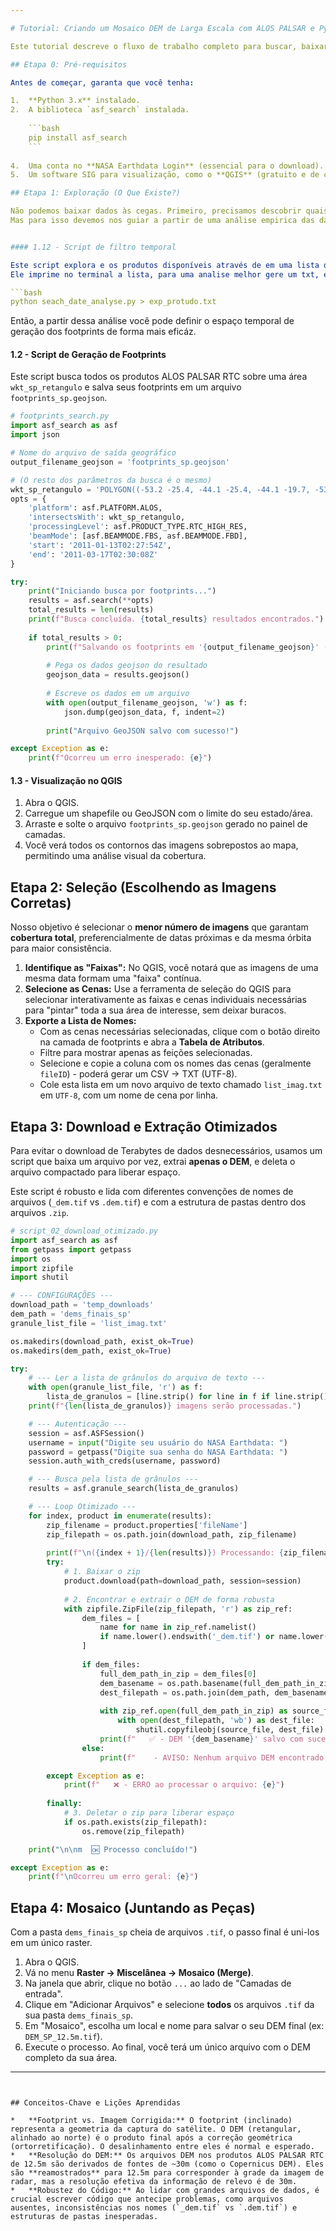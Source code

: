 ```yaml
---

# Tutorial: Criando um Mosaico DEM de Larga Escala com ALOS PALSAR e Python

Este tutorial descreve o fluxo de trabalho completo para buscar, baixar e preparar dados de Modelos Digitais de Elevação (DEM) derivados de imagens de satélite ALOS PALSAR, com o objetivo de criar um mosaico para uma área extensa, como o estado de São Paulo.

## Etapa 0: Pré-requisitos

Antes de começar, garanta que você tenha:

1.  **Python 3.x** instalado.
2.  A biblioteca `asf_search` instalada.
   
    ```bash
    pip install asf_search
    ```
    
4.  Uma conta no **NASA Earthdata Login** (essencial para o download). [Crie sua conta aqui](https://urs.earthdata.nasa.gov/users/new).
5.  Um software SIG para visualização, como o **QGIS** (gratuito e de código aberto).

## Etapa 1: Exploração (O Que Existe?)

Não podemos baixar dados às cegas. Primeiro, precisamos descobrir quais imagens estão disponíveis e onde elas estão localizadas. Para isso, geramos um arquivo geográfico (`.geojson`) com os contornos (footprints) de todas as cenas disponíveis para nossa área de interesse  `wkt_sp_retangulo`.
Mas para isso devemos nos guiar a partir de uma análise empirica das datas, através de `seach_date_analyse.py`, para filtramos as datas que vamos trabalhar a seguir.


#### 1.12 - Script de filtro temporal

Este script explora e os produtos disponíveis através de em uma lista de imagens disponíveis com: Nome (`fileID`), Data de aquisição (imageamento) e Direção da órbita.
Ele imprime no terminal a lista, para uma analise melhor gere um txt, executando dessa forma:

```bash
python seach_date_analyse.py > exp_protudo.txt
```

Então, a partir dessa análise você pode definir o espaço temporal de geração dos footprints de forma mais eficáz.

#### 1.2 - Script de Geração de Footprints

Este script busca todos os produtos ALOS PALSAR RTC sobre uma área `wkt_sp_retangulo` e salva seus footprints em um arquivo `footprints_sp.geojson`.

```python
# footprints_search.py
import asf_search as asf
import json

# Nome do arquivo de saída geográfico
output_filename_geojson = 'footprints_sp.geojson'

# (O resto dos parâmetros da busca é o mesmo)
wkt_sp_retangulo = 'POLYGON((-53.2 -25.4, -44.1 -25.4, -44.1 -19.7, -53.2 -19.7, -53.2 -25.4))'
opts = {
    'platform': asf.PLATFORM.ALOS,
    'intersectsWith': wkt_sp_retangulo,
    'processingLevel': asf.PRODUCT_TYPE.RTC_HIGH_RES,
    'beamMode': [asf.BEAMMODE.FBS, asf.BEAMMODE.FBD],
    'start': '2011-01-13T02:27:54Z',
    'end': '2011-03-17T02:30:08Z'
}

try:
    print("Iniciando busca por footprints...")
    results = asf.search(**opts)
    total_results = len(results)
    print(f"Busca concluída. {total_results} resultados encontrados.")
    
    if total_results > 0:
        print(f"Salvando os footprints em '{output_filename_geojson}' (Método Manual)...")
        
        # Pega os dados geojson do resultado
        geojson_data = results.geojson()
        
        # Escreve os dados em um arquivo
        with open(output_filename_geojson, 'w') as f:
            json.dump(geojson_data, f, indent=2)
        
        print("Arquivo GeoJSON salvo com sucesso!")

except Exception as e:
    print(f"Ocorreu um erro inesperado: {e}")
```

#### 1.3 - Visualização no QGIS

1.  Abra o QGIS.
2.  Carregue um shapefile ou GeoJSON com o limite do seu estado/área.
3.  Arraste e solte o arquivo `footprints_sp.geojson` gerado no painel de camadas.
4.  Você verá todos os contornos das imagens sobrepostos ao mapa, permitindo uma análise visual da cobertura.

## Etapa 2: Seleção (Escolhendo as Imagens Corretas)

Nosso objetivo é selecionar o **menor número de imagens** que garantam **cobertura total**, preferencialmente de datas próximas e da mesma órbita para maior consistência.

1.  **Identifique as "Faixas":** No QGIS, você notará que as imagens de uma mesma data formam uma "faixa" contínua.
2.  **Selecione as Cenas:** Use a ferramenta de seleção do QGIS para selecionar interativamente as faixas e cenas individuais necessárias para "pintar" toda a sua área de interesse, sem deixar buracos.
3.  **Exporte a Lista de Nomes:**
    *   Com as cenas necessárias selecionadas, clique com o botão direito na camada de footprints e abra a **Tabela de Atributos**.
    *   Filtre para mostrar apenas as feições selecionadas.
    *   Selecione e copie a coluna com os nomes das cenas (geralmente `fileID`) - poderá gerar um CSV → TXT (UTF-8).
    *   Cole esta lista em um novo arquivo de texto chamado `list_imag.txt` em `UTF-8`, com um nome de cena por linha.

## Etapa 3: Download e Extração Otimizados

Para evitar o download de Terabytes de dados desnecessários, usamos um script que baixa um arquivo por vez, extrai **apenas o DEM**, e deleta o arquivo compactado para liberar espaço.

Este script é robusto e lida com diferentes convenções de nomes de arquivos (`_dem.tif` vs `.dem.tif`) e com a estrutura de pastas dentro dos arquivos `.zip`.

```python
# script_02_download_otimizado.py
import asf_search as asf
from getpass import getpass
import os
import zipfile
import shutil

# --- CONFIGURAÇÕES ---
download_path = 'temp_downloads'
dem_path = 'dems_finais_sp'
granule_list_file = 'list_imag.txt'

os.makedirs(download_path, exist_ok=True)
os.makedirs(dem_path, exist_ok=True)

try:
    # --- Ler a lista de grânulos do arquivo de texto ---
    with open(granule_list_file, 'r') as f:
        lista_de_granulos = [line.strip() for line in f if line.strip()]
    print(f"{len(lista_de_granulos)} imagens serão processadas.")

    # --- Autenticação ---
    session = asf.ASFSession()
    username = input("Digite seu usuário do NASA Earthdata: ")
    password = getpass("Digite sua senha do NASA Earthdata: ")
    session.auth_with_creds(username, password)

    # --- Busca pela lista de grânulos ---
    results = asf.granule_search(lista_de_granulos)

    # --- Loop Otimizado ---
    for index, product in enumerate(results):
        zip_filename = product.properties['fileName']
        zip_filepath = os.path.join(download_path, zip_filename)
        
        print(f"\n({index + 1}/{len(results)}) Processando: {zip_filename}")
        try:
            # 1. Baixar o zip
            product.download(path=download_path, session=session)
            
            # 2. Encontrar e extrair o DEM de forma robusta
            with zipfile.ZipFile(zip_filepath, 'r') as zip_ref:
                dem_files = [
                    name for name in zip_ref.namelist() 
                    if name.lower().endswith('_dem.tif') or name.lower().endswith('.dem.tif')
                ]
                
                if dem_files:
                    full_dem_path_in_zip = dem_files[0]
                    dem_basename = os.path.basename(full_dem_path_in_zip)
                    dest_filepath = os.path.join(dem_path, dem_basename)
                    
                    with zip_ref.open(full_dem_path_in_zip) as source_file:
                        with open(dest_filepath, 'wb') as dest_file:
                            shutil.copyfileobj(source_file, dest_file)
                    print(f"   ✅ - DEM '{dem_basename}' salvo com sucesso!")
                else:
                    print(f"    - AVISO: Nenhum arquivo DEM encontrado neste zip.")

        except Exception as e:
            print(f"   ❌ - ERRO ao processar o arquivo: {e}")
        
        finally:
            # 3. Deletar o zip para liberar espaço
            if os.path.exists(zip_filepath):
                os.remove(zip_filepath)

    print("\n\nm  🆗 Processo concluído!")

except Exception as e:
    print(f"\nOcorreu um erro geral: {e}")
```

## Etapa 4: Mosaico (Juntando as Peças)

Com a pasta `dems_finais_sp` cheia de arquivos `.tif`, o passo final é uni-los em um único raster.

1.  Abra o QGIS.
2.  Vá no menu **Raster -> Miscelânea -> Mosaico (Merge)**.
3.  Na janela que abrir, clique no botão `...` ao lado de "Camadas de entrada".
4.  Clique em "Adicionar Arquivos" e selecione **todos** os arquivos `.tif` da sua pasta `dems_finais_sp`.
5.  Em "Mosaico", escolha um local e nome para salvar o seu DEM final (ex: `DEM_SP_12.5m.tif`).
6.  Execute o processo. Ao final, você terá um único arquivo com o DEM completo da sua área.

---
```


## Conceitos-Chave e Lições Aprendidas

*   **Footprint vs. Imagem Corrigida:** O footprint (inclinado) representa a geometria da captura do satélite. O DEM (retangular, alinhado ao norte) é o produto final após a correção geométrica (ortorretificação). O desalinhamento entre eles é normal e esperado.
*   **Resolução do DEM:** Os arquivos DEM nos produtos ALOS PALSAR RTC de 12.5m são derivados de fontes de ~30m (como o Copernicus DEM). Eles são **reamostrados** para 12.5m para corresponder à grade da imagem de radar, mas a resolução efetiva da informação de relevo é de 30m.
*   **Robustez do Código:** Ao lidar com grandes arquivos de dados, é crucial escrever código que antecipe problemas, como arquivos ausentes, inconsistências nos nomes (`_dem.tif` vs `.dem.tif`) e estruturas de pastas inesperadas.
